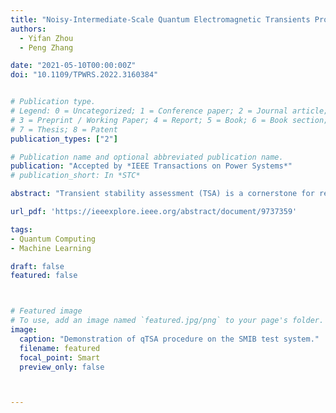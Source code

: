 ```yaml
---
title: "Noisy-Intermediate-Scale Quantum Electromagnetic Transients Program"
authors:
  - Yifan Zhou
  - Peng Zhang

date: "2021-05-10T00:00:00Z"
doi: "10.1109/TPWRS.2022.3160384"


# Publication type.
# Legend: 0 = Uncategorized; 1 = Conference paper; 2 = Journal article;
# 3 = Preprint / Working Paper; 4 = Report; 5 = Book; 6 = Book section;
# 7 = Thesis; 8 = Patent
publication_types: ["2"]

# Publication name and optional abbreviated publication name.
publication: "Accepted by *IEEE Transactions on Power Systems*"
# publication_short: In *STC*

abstract: "Transient stability assessment (TSA) is a cornerstone for resilient operations of todays interconnected power grids. This paper is a confluence of quantum computing, data science and machine learning to potentially address the power system TSA issue. We devise a quantum TSA (QTSA) method to enable scalable and efficient data-driven transient stability prediction for bulk power systems, which is the first attempt to tackle the TSA issue with quantum computing. Our contributions are three-fold: 1) A high expressibility, low-depth (HELD) quantum circuit is designed for accurate and noise-resilient TSA; 2) A quantum natural gradient descent algorithm is developed for efficient HELD circuit training; 3) A systematical analysis on QTSAs performance under various quantum factors is per-formed. QTSA underpins a foundation of quantum-enabled and data-driven power grid stability analytics. It renders the intractable TSA straightforward and effortless in the Hilbert space, and therefore provides stability information for power system operations. Extensive experiments on quantum simulators and real quantum computers verify the accuracy, noise-resilience, scalability and universality of QTSA."

url_pdf: 'https://ieeexplore.ieee.org/abstract/document/9737359'

tags:
- Quantum Computing
- Machine Learning

draft: false
featured: false



# Featured image
# To use, add an image named `featured.jpg/png` to your page's folder. 
image:
  caption: "Demonstration of qTSA procedure on the SMIB test system."
  filename: featured
  focal_point: Smart
  preview_only: false



---
```



